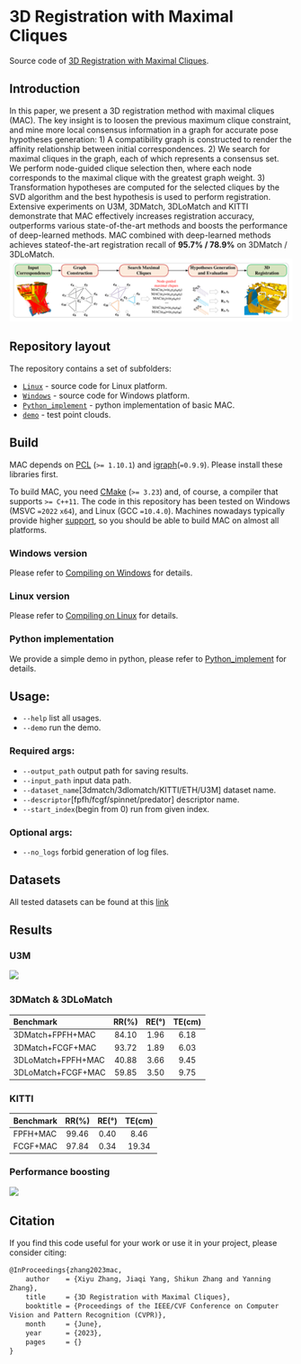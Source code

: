 # 3D Registration with Maximal Cliques
Source code of [3D Registration with Maximal Cliques](https://arxiv.org/abs/2305.10854).  

## Introduction  
In this paper, we present a 3D registration method with maximal cliques (MAC). The key insight is to loosen the previous maximum clique constraint,
and mine more local consensus information in a graph for accurate pose hypotheses generation: 1) A compatibility graph is constructed to render the affinity relationship between initial correspondences. 2) We search for maximal cliques in the graph, each of which represents a consensus set. We perform node-guided clique selection then, where
each node corresponds to the maximal clique with the greatest graph weight. 3) Transformation hypotheses are computed for the selected cliques by the SVD algorithm and
the best hypothesis is used to perform registration. Extensive experiments on U3M, 3DMatch, 3DLoMatch and KITTI demonstrate that MAC effectively increases registration accuracy, outperforms various state-of-the-art methods and boosts the performance of deep-learned methods. MAC combined with deep-learned methods achieves stateof-the-art registration recall of **95.7% / 78.9%** on 3DMatch / 3DLoMatch.
![](figures/pipeline.png)

## Repository layout  
The repository contains a set of subfolders:  
* [`Linux`](https://github.com/zhangxy0517/3D-Registration-with-Maximal-Cliques/tree/main/Linux) - source code for Linux platform.  
* [`Windows`](https://github.com/zhangxy0517/3D-Registration-with-Maximal-Cliques/tree/main/Windows) - source code for Windows platform.
* [`Python_implement`](https://github.com/zhangxy0517/3D-Registration-with-Maximal-Cliques/tree/main/Python_implement) - python implementation of basic MAC.
* [`demo`](https://github.com/zhangxy0517/3D-Registration-with-Maximal-Cliques/tree/main/demo) - test point clouds.


## Build
MAC depends on [PCL](https://github.com/PointCloudLibrary/pcl/tags) (`>= 1.10.1`) and [igraph](https://github.com/igraph/igraph/tags)(`=0.9.9`). Please install these libraries first.

To build MAC, you need [CMake](https://cmake.org/download/) (`>= 3.23`) and, of course, a compiler that supports `>= C++11`. The code in this repository has been tested on Windows (MSVC `=2022` `x64`), and Linux (GCC `=10.4.0`). Machines nowadays typically provide higher [support](https://en.cppreference.com/w/cpp/compiler_support), so you should be able to build MAC on almost all platforms.

### Windows version  
Please refer to [Compiling on Windows](https://github.com/zhangxy0517/3D-Registration-with-Maximal-Cliques/blob/main/Windows/readme.md) for details.

### Linux version
Please refer to [Compiling on Linux](https://github.com/zhangxy0517/3D-Registration-with-Maximal-Cliques/blob/main/Linux/readme.md) for details.

### Python implementation
We provide a simple demo in python, please refer to [Python_implement](https://github.com/zhangxy0517/3D-Registration-with-Maximal-Cliques/blob/main/Python_implement/README.md) for details.

## Usage:
* `--help` list all usages.
* `--demo` run the demo.
### Required args:
* `--output_path` output path for saving results. 
* `--input_path` input data path. 
* `--dataset_name`[3dmatch/3dlomatch/KITTI/ETH/U3M] dataset name.
* `--descriptor`[fpfh/fcgf/spinnet/predator] descriptor name. 
* `--start_index`(begin from 0) run from given index. 
### Optional args:
* `--no_logs` forbid generation of log files.

## Datasets
All tested datasets can be found at this [link](https://zxy517-my.sharepoint.com/:f:/g/personal/xy_zhang_zxy517_onmicrosoft_com/EospuCxhcKVGhH0BbCMsHlIBDaLjlHqfFPFB1KCo3wXEJA?e=hK6Gsd)

## Results
### U3M

<img src="https://github.com/zhangxy0517/3D-Registration-with-Maximal-Cliques/blob/main/figures/vary_reg.png" width="600px">

### 3DMatch & 3DLoMatch

|    Benchmark   | RR(%) | RE(°) |TE(cm) |
|:---------------|:-----:|:-----:|:-----:|
|  3DMatch+FPFH+MAC  | 84.10 | 1.96  | 6.18  |
|  3DMatch+FCGF+MAC  | 93.72 | 1.89  | 6.03  |
|  3DLoMatch+FPFH+MAC  | 40.88 | 3.66  | 9.45  |
|  3DLoMatch+FCGF+MAC  | 59.85 | 3.50  | 9.75  |

### KITTI

|    Benchmark   | RR(%) | RE(°) |TE(cm) |
|:---------------|:-----:|:-----:|:-----:|
|  FPFH+MAC  | 99.46 | 0.40  | 8.46  |
|  FCGF+MAC  | 97.84 | 0.34  | 19.34  |

### Performance boosting

<img src="https://github.com/zhangxy0517/3D-Registration-with-Maximal-Cliques/blob/main/figures/table.png" width="600px">

## Citation
If you find this code useful for your work or use it in your project, please consider citing:

```shell
@InProceedings{zhang2023mac,
    author    = {Xiyu Zhang, Jiaqi Yang, Shikun Zhang and Yanning Zhang},
    title     = {3D Registration with Maximal Cliques},
    booktitle = {Proceedings of the IEEE/CVF Conference on Computer Vision and Pattern Recognition (CVPR)},
    month     = {June},
    year      = {2023},
    pages     = {}
}
```
